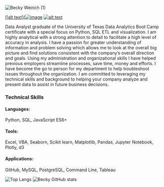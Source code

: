 ![Becky Weirich (1)](https://user-images.githubusercontent.com/37723017/127712165-cb37f166-e53b-49ac-995b-d396a445d244.png)

<a href="https://www.linkedin.com/in/becky-weirich/"> ![alt text](![image](https://user-images.githubusercontent.com/37723017/127717120-78be7cbd-5a6b-4a3f-8ac5-d3c4d6ae1700.png)</a>
<a href="mailto: bweirich26@gmail.com"> ![alt text](https://user-images.githubusercontent.com/37723017/127715413-13e6820b-757b-49b5-b33a-0316ef207134.png)</a>
                                                               
Data Analyst graduate of the University of Texas Data Analytics Boot Camp certificate with a special focus on Python, SQL ETL and visualization.  I am highly analytical with a strong attention to detail to facilitate a high level of accuracy in analysis.  I have a passion for greater understanding of information and problem solving which allows me to look at the overall big picture and find solutions consistent with the company’s overall direction and goals. Using my administration and organizational skills I have helped previous employers streamline processes, save time, money and efforts. I have become the go to person for my department to help troubleshoot issues throughout the organization.   I am committed to leveraging my technical skills and background to helping your company analyze and present data to assist in future business decisions. 

### Technical Skills

#### Languages: 
Python, SQL, JavaScript ES6+
#### Tools: 
Excel, VBA, Seaborn, Scikit learn, Matplotlib, Pandas, Jupyter Notebook, Plotly, d3
#### Applications: 
GitHub, MySQL, PostgreSQL, Command Line, Tableau


![Top Langs](https://github-readme-stats.vercel.app/api/top-langs/?username=bweirich&theme=react 'Becky\'s Top Languages Card')
![Becky GitHub stats](https://github-readme-stats.vercel.app/api?username=bweirich&theme=react&show_icons=true&count_private=true 'Becky GutHub Stats')

